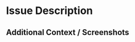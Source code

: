 <!--
  If you're looking to submit a bug report, please fill out this template:

  https://github.com/cerner/terra-framework/issues/new?template=BUG_REPORT.md

  If this is a feature request, please fill out this template:
  
  https://github.com/cerner/terra-framework/issues/new?template=FEATURE_REQUEST.md
-->

# Issue Description
<!-- A clear and concise description of what the issue is. -->

## Additional Context / Screenshots
<!-- Add any other context about the issue here. If applicable, add screenshots to help explain the issue. -->
